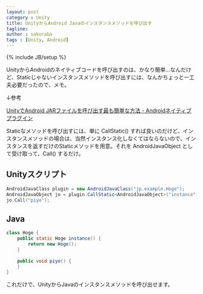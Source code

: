 ```yaml
---
layout: post
category : Unity
title: UnityからAndroid Javaのインスタンスメソッドを呼び出す
tagline: 
author : sakuraba
tags : [Unity, Android]
---
```

{% include JB/setup %}

UnityからAndroidのネイティブコードを呼び出すのは、かなり簡単…なんだけど、Staticじゃないインスタンスメソッドを呼び出すには、なんかちょっと一工夫必要だったので、メモ。

↓参考

[UnityでAndroid JARファイルを呼び出す最も簡単な方法 - Androidネイティブプラグイン](http://tech.basicinc.jp/Unity/2013/04/14/unity_andoird_jar_plugin/)

Staticなメソッドを呼び出すには、単に CallStatic() すれば良いのだけど、インスタンスメソッドの場合は、当然インスタンス化しなくてはならないので、インスタンスを返すだけのStaticメソッドを用意。それを AndroidJavaObject として受け取って、Call() するだけ。

## Unityスクリプト
```c#
AndroidJavaClass plugin = new AndroidJavaClass("jp.example.Hoge");
AndroidJavaObject jo = plugin.CallStatic<AndroidJavaObject>("instance");
jo.Call("piyo");
```

## Java
```java
class Hoge {
	public static Hoge instance() {
		return new Hoge();
	}
	
	public void piyo() {
	}
}
```

これだけで、UnityからJavaのインスタンスメソッドを呼び出せます。